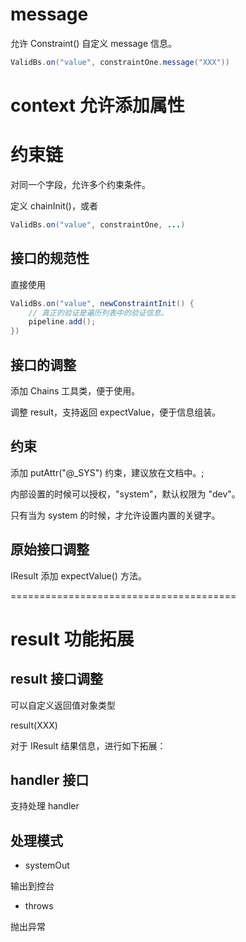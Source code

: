 # message

允许 Constraint() 自定义 message 信息。

```java
ValidBs.on("value", constraintOne.message("XXX"))
```

# context 允许添加属性



# 约束链

对同一个字段，允许多个约束条件。

定义 chainInit()，或者

```java
ValidBs.on("value", constraintOne, ...)
```

## 接口的规范性

直接使用

```java
ValidBs.on("value", newConstraintInit() {
    // 真正的验证是遍历列表中的验证信息。
    pipeline.add();
})
```

## 接口的调整

添加 Chains 工具类，便于使用。

调整 result，支持返回 expectValue，便于信息组装。

## 约束

添加 putAttr("@_SYS") 约束，建议放在文档中。;

内部设置的时候可以授权，"system"，默认权限为 "dev"。

只有当为 system 的时候，才允许设置内置的关键字。

## 原始接口调整

IResult 添加 expectValue() 方法。

=======================================

# result 功能拓展

## result 接口调整

可以自定义返回值对象类型

<T> result(XXX)

对于 IResult 结果信息，进行如下拓展：

## handler 接口

支持处理 handler

## 处理模式

- systemOut

输出到控台

- throws

抛出异常
